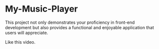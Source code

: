 # My-Music-Player
This project not only demonstrates your proficiency in front-end development but also provides a functional and enjoyable application that users will appreciate.

Like this video.
